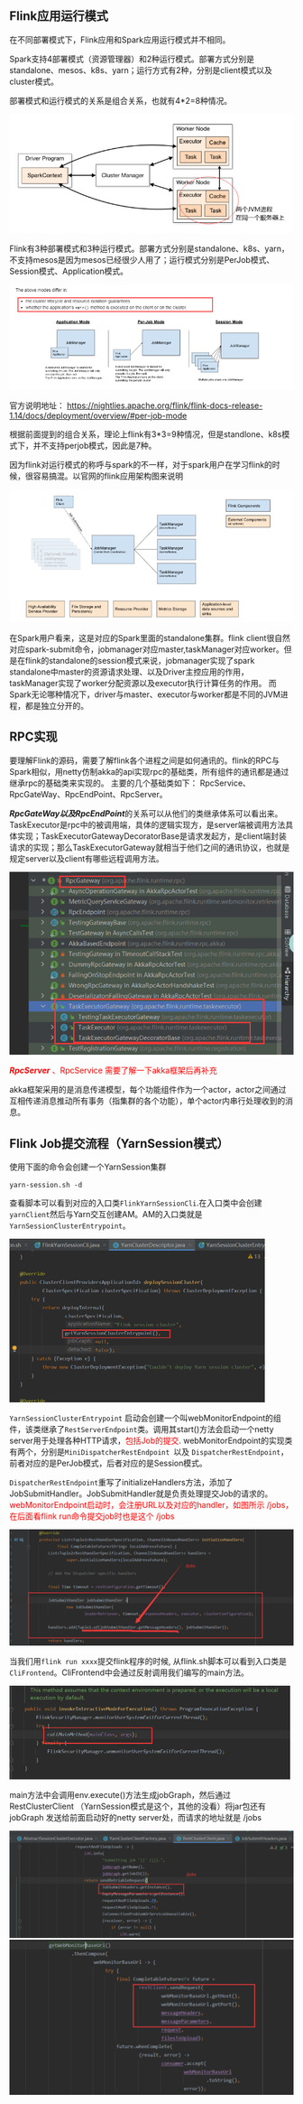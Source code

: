 ## Flink应用运行模式

在不同部署模式下，Flink应用和Spark应用运行模式并不相同。



Spark支持4部署模式（资源管理器）和2种运行模式。部署方式分别是standalone、mesos、k8s、yarn；运行方式有2种，分别是client模式以及cluster模式。

部署模式和运行模式的关系是组合关系，也就有4*2=8种情况。

![image-20220220163153038](flink源码学习/image-20220220163153038.png)

Flink有3种部署模式和3种运行模式。部署方式分别是standalone、k8s、yarn， 不支持mesos是因为mesos已经很少人用了；运行模式分别是PerJob模式、Session模式、Application模式。

![image-20220220163447695](flink源码学习/image-20220220163447695.png)

官方说明地址： https://nightlies.apache.org/flink/flink-docs-release-1.14/docs/deployment/overview/#per-job-mode

根据前面提到的组合关系，理论上flink有3*3=9种情况，但是standlone、k8s模式下，并不支持perjob模式，因此是7种。



因为flink对运行模式的称呼与spark的不一样，对于spark用户在学习flink的时候，很容易搞混。以官网的flink应用架构图来说明

![image-20220220170009818](flink源码学习/image-20220220170009818.png)

在Spark用户看来，这是对应的Spark里面的standalone集群。flink client很自然对应spark-submit命令，jobmanager对应master,taskManager对应worker。但是在flink的standalone的session模式来说，jobmanager实现了spark standalone中master的资源请求处理、以及Driver主控应用的作用，taskManager实现了worker分配资源以及executor执行计算任务的作用。 而Spark无论哪种情况下，driver与master、executor与worker都是不同的JVM进程，都是独立分开的。





## RPC实现

要理解Flink的源码，需要了解flink各个进程之间是如何通讯的。flink的RPC与Spark相似，用netty仿制akka的api实现rpc的基础类，所有组件的通讯都是通过继承rpc的基础类来实现的。
主要的几个基础类如下： RpcService、RpcGateWay、RpcEndPoint、RpcServer。

***RpcGateWay以及RpcEndPoint***的关系可以从他们的类继承体系可以看出来。TaskExecutor是rpc中的被调用端，具体的逻辑实现方，是server端被调用方法具体实现；TaskExecutorGatewayDecoratorBase是请求发起方，是client端封装请求的实现；那么TaskExecutorGateway就相当于他们之间的通讯协议，也就是规定server以及client有哪些远程调用方法。

<img src="flink源码学习/image-20220227114421582.png" alt="image-20220227114421582" style="zoom:80%;" />





<font color="red">***RpcServer*** 、RpcService 需要了解一下akka框架后再补充</font>

akka框架采用的是消息传递模型，每个功能组件作为一个actor，actor之间通过互相传递消息推动所有事务（指集群的各个功能），单个actor内串行处理收到的消息。











## Flink Job提交流程（YarnSession模式）

使用下面的命令会创建一个YarnSession集群

```
yarn-session.sh -d
```

查看脚本可以看到对应的入口类`FlinkYarnSessionCli`.在入口类中会创建`yarnClient`然后与Yarn交互创建AM。AM的入口类就是`YarnSessionClusterEntrypoint`。

<img src="flink源码学习/image-20220301163050393.png" alt="image-20220301163050393" style="zoom:50%;" />

`YarnSessionClusterEntrypoint` 启动会创建一个叫webMonitorEndpoint的组件，该类继承了`RestServerEndpoint`类。调用其start()方法会启动一个netty server用于处理各种HTTP请求，<font color="red">包括Job的提交</font>.  webMonitorEndpoint的实现类有两个，分别是`MiniDispatcherRestEndpoint `以及 `DispatcherRestEndpoint`，前者对应的是PerJob模式，后者对应的是Session模式。

 `DispatcherRestEndpoint`重写了initializeHandlers方法，添加了JobSubmitHandler。JobSubmitHandler就是负责处理提交Job的请求的。<font color="red">webMonitorEndpoint启动时，会注册URL以及对应的handler，如图所示 /jobs，在后面看flink run命令提交job时也是这个 /jobs</font>

<img src="flink源码学习/image-20220302110851700.png" alt="image-20220302110851700" style="zoom:67%;" />

当我们用`flink run xxxx`提交flink程序的时候, 从flink.sh脚本可以看到入口类是`CliFrontend`。CliFrontend中会通过反射调用我们编写的main方法。

<img src="flink源码学习/image-20220301174837337.png" alt="image-20220301174837337" style="zoom:50%;" />

main方法中会调用env.execute()方法生成jobGraph，然后通过RestClusterClient （YarnSession模式是这个，其他的没看）将jar包还有jobGraph 发送给前面启动好的netty server处，而请求的地址就是 /jobs

<img src="flink源码学习/image-20220302105935324.png" alt="image-20220302105935324" style="zoom: 50%;" />

<img src="flink源码学习/image-20220302122944030.png" alt="image-20220302122944030" style="zoom:67%;" />

